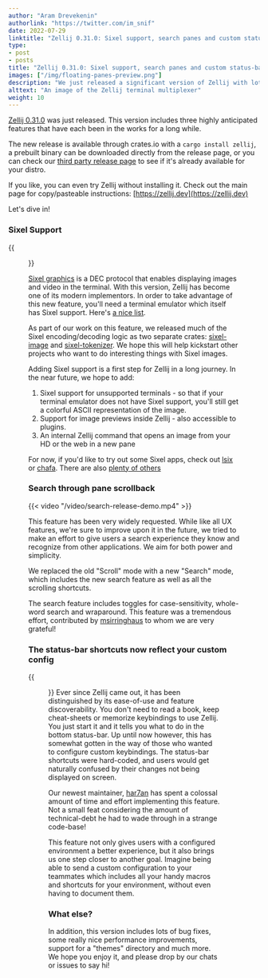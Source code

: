 ```yaml
---
author: "Aram Drevekenin"
authorlink: "https://twitter.com/im_snif"
date: 2022-07-29
linktitle: "Zellij 0.31.0: Sixel support, search panes and custom status-bar keybindings"
type:
- post
- posts
title: "Zellij 0.31.0: Sixel support, search panes and custom status-bar keybindings"
images: ["/img/floating-panes-preview.png"]
description: "We just released a significant version of Zellij with lots of highly anticipated features!"
alttext: "An image of the Zellij terminal multiplexer"
weight: 10
---
```


[Zellij 0.31.0](https://github.com/zellij-org/zellij/releases/tag/v0.31.0) was just released. This version includes three highly anticipated features that have each been in the works for a long while.

The new release is available through crates.io with a `cargo install zellij`, a prebuilt binary can be downloaded directly from the release page, or you can check our [third party release page](https://github.com/zellij-org/zellij/blob/main/THIRD_PARTY_INSTALL.md) to see if it's already available for your distro.

If you like, you can even try Zellij without installing it. Check out the main page for copy/pasteable instructions: [https://zellij.dev](https://zellij.dev)

Let's dive in!

### Sixel Support

{{<figure src="/img/sixel-release-preview.png" class="center">}}

[Sixel graphics](https://en.wikipedia.org/wiki/Sixel) is a DEC protocol that enables displaying images and video in the terminal. With this version, Zellij has become one of its modern implementors.
In order to take advantage of this new feature, you'll need a terminal emulator which itself has Sixel support. Here's [a nice list](https://www.reddit.com/r/linux/comments/t3m7zm/quick_roundup_of_bitmap_graphics_availability_in/).

As part of our work on this feature, we released much of the Sixel encoding/decoding logic as two separate crates: [sixel-image](https://github.com/zellij-org/sixel-image) and [sixel-tokenizer](https://github.com/zellij-org/sixel-tokenizer). We hope this will help kickstart other projects who want to do interesting things with Sixel images.

Adding Sixel support is a first step for Zellij in a long journey. In the near future, we hope to add:
1. Sixel support for unsupported terminals - so that if your terminal emulator does not have Sixel support, you'll still get a colorful ASCII representation of the image.
2. Support for image previews inside Zellij - also accessible to plugins.
3. An internal Zellij command that opens an image from your HD or the web in a new pane

For now, if you'd like to try out some Sixel apps, check out [lsix](https://github.com/hackerb9/lsix) or [chafa](https://github.com/hpjansson/chafa). There are also [plenty of others](https://github.com/libsixel/libsixel/blob/master/md/Projects%20using%20SIXEL.md)

### Search through pane scrollback
{{< video "/video/search-release-demo.mp4" >}}

This feature has been very widely requested. While like all UX features, we're sure to improve upon it in the future, we tried to make an effort to give users a search experience they know and recognize from other applications. We aim for both power and simplicity.

We replaced the old "Scroll" mode with a new "Search" mode, which includes the new search feature as well as all the scrolling shortcuts.

The search feature includes toggles for case-sensitivity, whole-word search and wraparound. This feature was a tremendous effort, contributed by [msirringhaus](https://github.com/msirringhaus) to whom we are very grateful!

### The status-bar shortcuts now reflect your custom config
{{<figure src="/img/custom-keys-status-bar-preview.png" class="center">}}
Ever since Zellij came out, it has been distinguished by its ease-of-use and feature discoverability. You don't need to read a book, keep cheat-sheets or memorize keybindings to use Zellij. You just start it and it tells you what to do in the bottom status-bar. Up until now however, this has somewhat gotten in the way of those who wanted to configure custom keybindings. The status-bar shortcuts were hard-coded, and users would get naturally confused by their changes not being displayed on screen.

Our newest maintainer, [har7an](https://github.com/har7an) has spent a colossal amount of time and effort implementing this feature. Not a small feat considering the amount of technical-debt he had to wade through in a strange code-base!

This feature not only gives users with a configured environment a better experience, but it also brings us one step closer to another goal. Imagine being able to send a custom configuration to your teammates which includes all your handy macros and shortcuts for your environment, without even having to document them.

### What else?
In addition, this version includes lots of bug fixes, some really nice performance improvements, support for a "themes" directory and much more. We hope you enjoy it, and please drop by our chats or issues to say hi!
